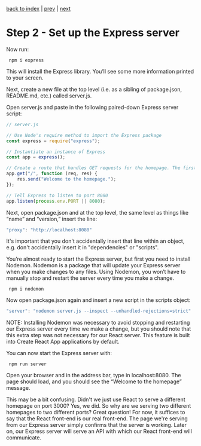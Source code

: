 [back to index](/README.md) | [prev](/docs/1.md) | [next](/docs/3.md)

# Step 2 - Set up the Express server

Now run:

```
 npm i express
```

This will install the Express library. You’ll see some more information printed to your screen.

Next, create a new file at the top level (i.e. as a sibling of package.json, README.md, etc.) called server.js.

Open server.js and paste in the following paired-down Express server script:

```js
// server.js

// Use Node's require method to import the Express package
const express = require("express");

// Instantiate an instance of Express
const app = express();

// Create a route that handles GET requests for the homepage. The first parameter is the route. The second is the route handler. We pass the route handler the HTTP request and response objects and use Express's send() method to send a line of text back to the browser.
app.get("/", function (req, res) {
	res.send("Welcome to the homepage.");
});

// Tell Express to listen to port 8080
app.listen(process.env.PORT || 8080);
```

Next, open package.json and at the top level, the same level as things like “name” and “version,” insert the line:

```js
"proxy": "http://localhost:8080"
```

It's important that you don't accidentally insert that line within an object, e.g. don't accidentally insert it in "dependencies" or "scripts".

You’re almost ready to start the Express server, but first you need to install Nodemon. Nodemon is a package that will update your Express server when you make changes to any files. Using Nodemon, you won’t have to manually stop and restart the server every time you make a change.

```
 npm i nodemon
```

Now open package.json again and insert a new script in the scripts object:

```js
"server": "nodemon server.js --inspect --unhandled-rejections=strict"
```

NOTE: Installing Nodemon was necessary to avoid stopping and restarting our Express server every time we make a change, but you should note that this extra step was not necessary for our React server. This feature is built into Create React App applications by default.

You can now start the Express server with:

```
 npm run server
```

Open your browser and in the address bar, type in localhost:8080. The page should load, and you should see the “Welcome to the homepage” message. 

This may be a bit confusing. Didn't we just use React to serve a different homepage on port 3000? Yes, we did. So why are we serving two different homepages to two different ports? Great question! For now, it suffices to say that the React front-end is our real front-end. The page we're serving from our Express server simply confirms that the server is working. Later on, our Express server will serve an API with which our React front-end will communicate.


